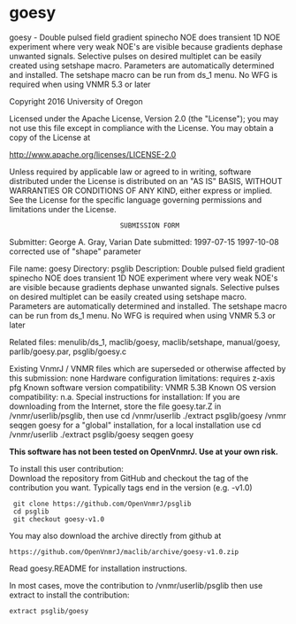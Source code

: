 # goesy
 goesy - Double pulsed field gradient spinecho NOE does transient 1D NOE
 experiment where very weak NOE's are visible because gradients dephase
 unwanted signals.  Selective pulses on desired multiplet can be easily
 created using setshape macro. Parameters are automatically determined
 and installed. The setshape macro can be run from ds_1 menu. No WFG
 is required when using VNMR 5.3 or later

 Copyright 2016 University of Oregon

 Licensed under the Apache License, Version 2.0 (the "License");
 you may not use this file except in compliance with the License.
 You may obtain a copy of the License at

   http://www.apache.org/licenses/LICENSE-2.0

 Unless required by applicable law or agreed to in writing, software
 distributed under the License is distributed on an "AS IS" BASIS,
 WITHOUT WARRANTIES OR CONDITIONS OF ANY KIND, either express or implied.
 See the License for the specific language governing permissions and
 limitations under the License.

                                SUBMISSION FORM

Submitter:      George A. Gray, Varian
Date submitted: 1997-07-15
                1997-10-08 corrected use of "shape" parameter

File name:      goesy
Directory:      psglib
Description:    Double pulsed field gradient spinecho NOE does transient 1D
		NOE experiment where very weak NOE's are visible because
		gradients dephase unwanted signals.  Selective pulses on
		desired multiplet can be easily created using setshape macro.
		Parameters are automatically determined and installed.
		The setshape macro can be run from ds_1 menu.
                No WFG is required when using VNMR 5.3 or later

Related files:  menulib/ds_1, maclib/goesy,     maclib/setshape,
                manual/goesy, parlib/goesy.par, psglib/goesy.c

Existing VnmrJ / VNMR files which are superseded or
otherwise affected by this submission:  none
Hardware configuration limitations:     requires z-axis pfg
Known software version compatibility:   VNMR 5.3B
Known OS version compatibility:         n.a.
Special instructions for installation:
    If you are downloading from the Internet, store
    the file goesy.tar.Z in /vnmr/userlib/psglib, then use
        cd /vnmr/userlib
        ./extract psglib/goesy /vnmr
        seqgen goesy
    for a "global" installation, for a local installation use
        cd /vnmr/userlib
        ./extract psglib/goesy
        seqgen goesy

**This software has not been tested on OpenVnmrJ. Use at your own risk.**

To install this user contribution:  
Download the repository from GitHub and checkout the tag of the contribution you want.
Typically tags end in the version (e.g. -v1.0)

     git clone https://github.com/OpenVnmrJ/psglib  
     cd psglib  
     git checkout goesy-v1.0


You may also download the archive directly from github at

    https://github.com/OpenVnmrJ/maclib/archive/goesy-v1.0.zip

Read goesy.README for installation instructions.

In most cases, move the contribution to /vnmr/userlib/psglib 
then use extract to install the contribution:  

    extract psglib/goesy